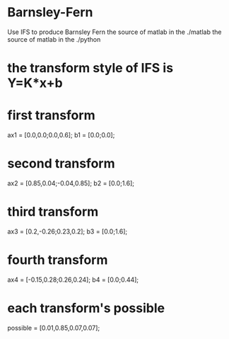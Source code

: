 # Barnsley-Fern
Use IFS to produce Barnsley Fern
the source of matlab in the ./matlab
the source of matlab in the ./python

# the transform style of IFS is Y=K*x+b
# first transform
ax1 = [0.0,0.0;0.0,0.6];
b1 = [0.0;0.0];

# second transform
ax2 = [0.85,0.04;-0.04,0.85];
b2 = [0.0;1.6];

# third transform
ax3 = [0.2,-0.26;0.23,0.2];
b3 = [0.0;1.6];

# fourth transform
ax4 = [-0.15,0.28;0.26,0.24];
b4 = [0.0;0.44];

# each transform's possible
possible = [0.01,0.85,0.07,0.07];
